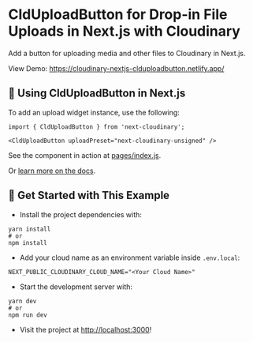 # CldUploadButton for Drop-in File Uploads in Next.js with Cloudinary

Add a button for uploading media and other files to Cloudinary in Next.js.

View Demo: <https://cloudinary-nextjs-clduploadbutton.netlify.app/>

## 🧰 Using CldUploadButton in Next.js

To add an upload widget instance, use the following:

```
import { CldUploadButton } from 'next-cloudinary';

<CldUploadButton uploadPreset="next-cloudinary-unsigned" />
```

See the component in action at [pages/index.js](pages/index.js).

Or [learn more on the docs](https://next-cloudinary.spacejelly.dev/components/clduploadbutton/basic-usage).

## 🚀 Get Started with This Example

* Install the project dependencies with:

```
yarn install
# or
npm install
```

* Add your cloud name as an environment variable inside `.env.local`:

```
NEXT_PUBLIC_CLOUDINARY_CLOUD_NAME="<Your Cloud Name>"
```

* Start the development server with:

```
yarn dev
# or
npm run dev
```

* Visit the project at <http://localhost:3000>!

